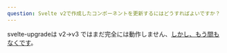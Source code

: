 ```yaml
---
question: Svelte v2で作成したコンポーネントを更新するにはどうすればよいですか？
---
```


svelte-upgradeは v2→v3 ではまだ完全には動作しません、[しかし、もう間もなくです](https://github.com/sveltejs/svelte-upgrade/pull/12)。
